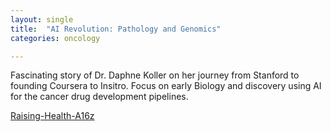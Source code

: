 ```yaml
---
layout: single
title:  "AI Revolution: Pathology and Genomics"
categories: oncology

---
```

Fascinating story of Dr. Daphne Koller on her journey from Stanford to founding Coursera to Insitro. Focus on early Biology and discovery using AI for the cancer drug development pipelines. 


 
[Raising-Health-A16z](https://podcasts.apple.com/us/podcast/ai-revolution-with-daphne-koller/id1529318900?i=1000630039490)